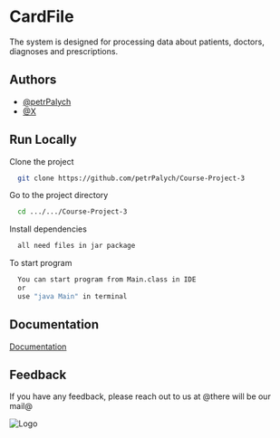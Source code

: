 # CardFile

The system is designed for
processing data about patients, doctors, diagnoses and prescriptions.



## Authors

- [@petrPalych](https://github.com/petrPalych)
- [@X](https://github.com/OneLoveFaith)



## Run Locally

Clone the project

```bash
  git clone https://github.com/petrPalych/Course-Project-3
```

Go to the project directory

```bash
  cd .../.../Course-Project-3
```

Install dependencies

```bash
  all need files in jar package
```


To start program

```bash
  You can start program from Main.class in IDE
  or 
  use "java Main" in terminal
```


## Documentation

[Documentation]()


## Feedback

If you have any feedback, please reach out to us at @there will be our mail@

![Logo](https://media.tenor.com/sZphw_S__aYAAAAC/nilou-niloudance.gif)